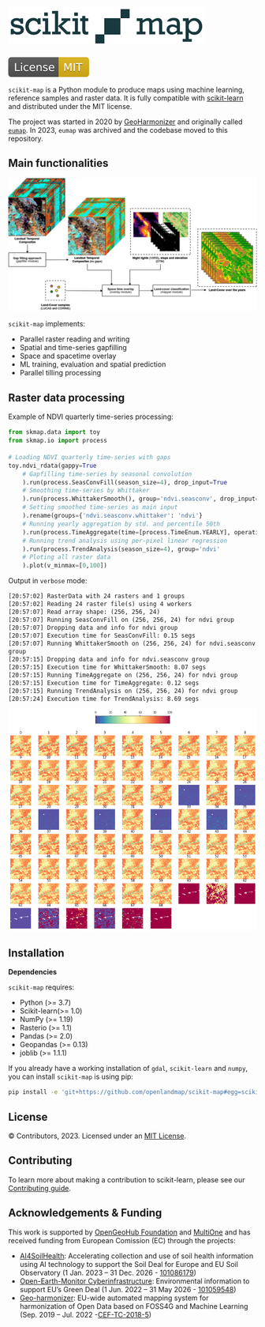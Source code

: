 ![Scikit-map](./docs/img/scikit-map_small.png)
===========
[![GitLab license](./docs/img/mit.svg)](./LICENSE)

<!--- Add small benchmark dataset in zenodo
[![Zenodo dataset](https://zenodo.org/badge/DOI/10.5281/zenodo.4058447.svg)](http://doi.org/10.5281/zenodo.4058447)
-->
<!---
[Community](https://opendatascience.eu) |
[Documentation](https://eumap.readthedocs.org) |
[Resources](demo/README.md) |
[Release Notes](NEWS.md)
-->

`scikit-map` is a Python module to produce maps using machine learning, reference samples and raster data. It is fully compatible with [scikit-learn](https://github.com/openlandmap/scikit-learn) and distributed under the MIT license. 

The project was started in 2020 by [GeoHarmonizer](https://opendatascience.eu/geoharmonizer-project/) and originally called [`eumap`](https://gitlab.com/geoharmonizer_inea/eumap). In 2023, `eumap` was archived and the codebase moved to this repository.

Main functionalities
-------

![Workflow](docs/img/workflow.png)

`scikit-map` implements:
- Parallel raster reading and writing 
- Spatial and time-series gapfilling
- Space and spacetime overlay 
- ML training, evaluation and spatial prediction
- Parallel tilling processing 

## Raster data processing

Example of NDVI quarterly time-series processing: 

```python
from skmap.data import toy
from skmap.io import process

# Loading NDVI quarterly time-series with gaps
toy.ndvi_rdata(gappy=True 
    # Gapfilling time-series by seasonal convolution 
    ).run(process.SeasConvFill(season_size=4), drop_input=True
    # Smoothing time-series by Whittaker
    ).run(process.WhittakerSmooth(), group='ndvi.seasconv', drop_input=True
    # Setting smoothed time-series as main input
    ).rename(groups={'ndvi.seasconv.whittaker': 'ndvi'}
    # Running yearly aggregation by std. and percentile 50th
    ).run(process.TimeAggregate(time=[process.TimeEnum.YEARLY], operations = ['p50', 'std']), group=['ndvi']
    # Running trend analysis using per-pixel linear regression  
    ).run(process.TrendAnalysis(season_size=4), group='ndvi'
    # Ploting all raster data
    ).plot(v_minmax=[0,100])
```

Output in `verbose` mode:
```
[20:57:02] RasterData with 24 rasters and 1 groups
[20:57:02] Reading 24 raster file(s) using 4 workers
[20:57:07] Read array shape: (256, 256, 24)
[20:57:07] Running SeasConvFill on (256, 256, 24) for ndvi group
[20:57:07] Dropping data and info for ndvi group
[20:57:07] Execution time for SeasConvFill: 0.15 segs
[20:57:07] Running WhittakerSmooth on (256, 256, 24) for ndvi.seasconv group
[20:57:15] Dropping data and info for ndvi.seasconv group
[20:57:15] Execution time for WhittakerSmooth: 8.07 segs
[20:57:15] Running TimeAggregate on (256, 256, 24) for ndvi group
[20:57:15] Execution time for TimeAggregate: 0.12 segs
[20:57:15] Running TrendAnalysis on (256, 256, 24) for ndvi group
[20:57:24] Execution time for TrendAnalysis: 8.69 segs
```

![Plot output](docs/img/plot_output.png)

Installation
-------

**Dependencies**

`scikit-map` requires:

- Python (>= 3.7)
- Scikit-learn(>= 1.0)
- NumPy (>= 1.19)
- Rasterio (>= 1.1)
- Pandas (>= 2.0)
- Geopandas (>= 0.13)
- joblib (>= 1.1.1)

If you already have a working installation of `gdal`, `scikit-learn` and `numpy`, you can install `scikit-map` is using pip:

```bash
pip install -e 'git+https://github.com/openlandmap/scikit-map#egg=scikit-map[full]'
```

License
-------
© Contributors, 2023. Licensed under an [MIT License](LICENSE).

Contributing
---------------------
To learn more about making a contribution to scikit-learn, please see our [Contributing guide](CONTRIBUTING.md).

Acknowledgements & Funding
--------

This work is supported by [OpenGeoHub Foundation](https://opengeohub.org/) and [MultiOne](https://multione.hr/) and has received funding from European Comission (EC) through the projects:

- [AI4SoilHealth](https://ai4soilhealth.eu/): Accelerating collection and use of soil health information using AI technology to support the Soil Deal for Europe and EU Soil Observatory (1 Jan. 2023 – 31 Dec. 2026 - [101086179](https://cordis.europa.eu/project/id/101086179))
- [Open-Earth-Monitor Cyberinfrastructure](https://earthmonitor.org/): Environmental information to support EU’s Green Deal (1 Jun. 2022 – 31 May 2026 - [101059548](https://cordis.europa.eu/project/id/101059548))
- [Geo-harmonizer](https://opendatascience.eu/geoharmonizer-project/): EU-wide automated mapping system for harmonization of Open Data based on FOSS4G and Machine Learning (Sep. 2019 – Jul. 2022 -[CEF-TC-2018-5](https://hadea.ec.europa.eu/calls-proposals/2018-cef-telecom-call-public-open-data-cef-tc-2018-5_en))
